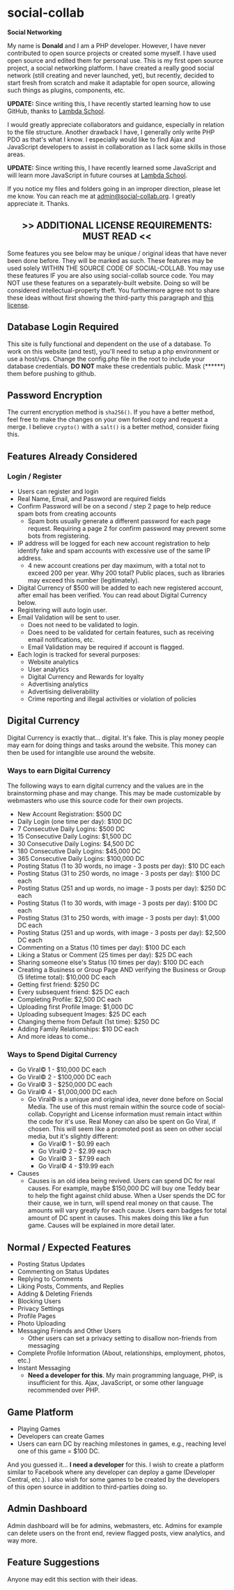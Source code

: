 # social-collab
**Social Networking**

My name is **Donald** and I am a PHP developer. However, I have never contributed to open source projects or created some myself. I have used open source and edited them for personal use. This is my first open source project, a social networking platform. I have created a really good social network (still creating and never launched, yet), but recently, decided to start fresh from scratch and make it adaptable for open source, allowing such things as plugins, components, etc.

**UPDATE:** Since writing this, I have recently started learning how to use GitHub, thanks to [Lambda School](https://lambdaschool.com).

I would greatly appreciate collaborators and guidance, especially in relation to the file structure. Another drawback I have, I generally only write PHP PDO as that's what I know. I especially would like to find Ajax and JavaScript developers to assist in collaboration as I lack some skills in those areas.

**UPDATE:** Since writing this, I have recently learned some JavaScript and will learn more JavaScript in future courses at [Lambda School](https://lambdaschool.com).

If you notice my files and folders going in an improper direction, please let me know. You can reach me at admin@social-collab.org. I greatly appreciate it. Thanks.

## <div align="center"> >> ADDITIONAL LICENSE REQUIREMENTS: MUST READ << </div>

Some features you see below may be unique / original ideas that have never been done before. They will be marked as such. These features may be used solely WITHIN THE SOURCE CODE OF SOCIAL-COLLAB. You may use these features IF you are also using social-collab source code. You may NOT use these features on a separately-built website. Doing so will be considered intellectual-property theft. You furthermore agree not to share these ideas without first showing the third-party this paragraph and [this license](https://github.com/social-collab/social-collab/blob/master/LICENSE).

## Database Login Required

This site is fully functional and dependent on the use of a database. To work on this website (and test), you'll need to setup a php environment or use a host/vps. Change the config.php file in the root to include your database credentials. **DO NOT** make these credentials public. Mask (******) them before pushing to github.

## Password Encryption

The current encryption method is `sha256()`. If you have a better method, feel free to make the changes on your own forked copy and request a merge. I believe `crypto()` with a `salt()` is a better method, consider fixing this.

## Features Already Considered

### Login / Register

* Users can register and login
* Real Name, Email, and Password are required fields
* Confirm Password will be on a second / step 2 page to help reduce spam bots from creating accounts
   * Spam bots usually generate a different password for each page request. Requiring a page 2 for confirm password may prevent some bots from registering.
* IP address will be logged for each new account registration to help identify fake and spam accounts with excessive use of the same IP address.
   * 4 new account creations per day maximum, with a total not to exceed 200 per year. Why 200 total? Public places, such as libraries may exceed this number (legitimately).
* Digital Currency of $500 will be added to each new registered account, after email has been verified. You can read about Digital Currency below.
* Registering will auto login user.
* Email Validation will be sent to user.
   * Does not need to be validated to login.
   * Does need to be validated for certain features, such as receiving email notifications, etc.
   * Email Validation may be required if account is flagged.
* Each login is tracked for several purposes:
   * Website analytics
   * User analytics
   * Digital Currency and Rewards for loyalty
   * Advertising analytics
   * Advertising deliverability
   * Crime reporting and illegal activities or violation of policies

## Digital Currency

Digital Currency is exactly that... digital. It's fake. This is play money people may earn for doing things and tasks around the website. This money can then be used for intangible use around the website.

### Ways to earn Digital Currency

The following ways to earn digital currency and the values are in the brainstorming phase and may change. This may be made customizable by webmasters who use this source code for their own projects.

* New Account Registration: $500 DC
* Daily Login (one time per day): $100 DC
* 7 Consecutive Daily Logins: $500 DC
* 15 Consecutive Daily Logins: $1,500 DC
* 30 Consecutive Daily Logins: $4,500 DC
* 180 Consecutive Daily Logins: $45,000 DC
* 365 Consecutive Daily Logins: $100,000 DC
* Posting Status (1 to 30 words, no image - 3 posts per day): $10 DC each
* Posting Status (31 to 250 words, no image - 3 posts per day): $100 DC each
* Posting Status (251 and up words, no image - 3 posts per day): $250 DC each
* Posting Status (1 to 30 words, with image - 3 posts per day): $100 DC each
* Posting Status (31 to 250 words, with image - 3 posts per day): $1,000 DC each
* Posting Status (251 and up words, with image - 3 posts per day): $2,500 DC each
* Commenting on a Status (10 times per day): $100 DC each
* Liking a Status or Comment (25 times per day): $25 DC each
* Sharing someone else's Status (10 times per day): $100 DC each
* Creating a Business or Group Page AND verifying the Business or Group (5 lifetime total): $10,000 DC each
* Getting first friend: $250 DC
* Every subsequent friend: $25 DC each
* Completing Profile: $2,500 DC each
* Uploading first Profile Image: $1,000 DC
* Uploading subsequent Images: $25 DC each
* Changing theme from Default (1st time): $250 DC
* Adding Family Relationships: $10 DC each
* And more ideas to come...

### Ways to Spend Digital Currency

* Go Viral&copy; 1 - $10,000 DC each
* Go Viral&copy; 2 - $100,000 DC each
* Go Viral&copy; 3 - $250,000 DC each
* Go Viral&copy; 4 - $1,000,000 DC each
    * Go Viral&copy; is a unique and original idea, never done before on Social Media. The use of this must remain within the source code of social-collab. Copyright and License information must remain intact within the code for it's use. Real Money can also be spent on Go Viral, if chosen. This will seem like a promoted post as seen on other social media, but it's slightly different:
        * Go Viral&copy; 1 - $0.99 each
        * Go VIral&copy; 2 - $2.99 each
        * Go Viral&copy; 3 - $7.99 each
        * Go Viral&copy; 4 - $19.99 each
* Causes
    * Causes is an old idea being revived. Users can spend DC for real causes. For example, maybe $150,000 DC will buy one Teddy bear to help the fight against child abuse. When a User spends the DC for their cause, we in turn, will spend real money on that cause. The amounts will vary greatly for each cause. Users earn badges for total amount of DC spent in causes. This makes doing this like a fun game. Causes will be explained in more detail later.

## Normal / Expected Features

* Posting Status Updates
* Commenting on Status Updates
* Replying to Comments
* Liking Posts, Comments, and Replies
* Adding & Deleting Friends
* Blocking Users
* Privacy Settings
* Profile Pages
* Photo Uploading
* Messaging Friends and Other Users
    * Other users can set a privacy setting to disallow non-friends from messaging
* Complete Profile Information (About, relationships, employment, photos, etc.)
* Instant Messaging
    * **Need a developer for this**. My main programming language, PHP, is insufficient for this. Ajax, JavaScript, or some other language recommended over PHP.

## Game Platform

* Playing Games
* Developers can create Games
* Users can earn DC by reaching milestones in games, e.g., reaching level one of this game = $100 DC.

And you guessed it... **I need a developer** for this. I wish to create a platform similar to Facebook where any developer can deploy a game (Developer Central, etc.). I also wish for some games to be created by the developers of this open source in addition to third-parties doing so.

## Admin Dashboard

Admin dashboard will be for admins, webmasters, etc. Admins for example can delete users on the front end, review flagged posts, view analytics, and way more.

## Feature Suggestions

Anyone may edit this section with their ideas.